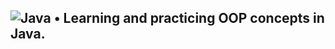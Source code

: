 <h2> <img src="https://img.icons8.com/color/1x/java-coffee-cup-logo.png" alt="Java"> • Learning and practicing OOP concepts in Java.</h2>


